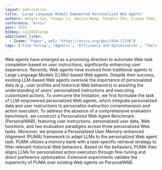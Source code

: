 ```yaml
---
layout: publication
title: 'Large Language Models Empowered Personalized Web Agents'
authors: Hongru Cai, Yongqi Li, Wenjie Wang, Fengbin Zhu, Xiaoyu Shen, Wenjie Li, Tat-seng Chua
conference: "Arxiv"
year: 2024
bibkey: cai2024large
additional_links:
  - {name: "Paper", url: "https://arxiv.org/abs/2410.17236"}
tags: ['Fine-Tuning', 'Agentic', 'Efficiency and Optimization', 'Tools', 'Reinforcement Learning', 'Training Techniques', 'Pretraining Methods']
---
```

Web agents have emerged as a promising direction to automate Web task
completion based on user instructions, significantly enhancing user experience.
Recently, Web agents have evolved from traditional agents to Large Language
Models (LLMs)-based Web agents. Despite their success, existing LLM-based Web
agents overlook the importance of personalized data (e.g., user profiles and
historical Web behaviors) in assisting the understanding of users' personalized
instructions and executing customized actions. To overcome the limitation, we
first formulate the task of LLM-empowered personalized Web agents, which
integrate personalized data and user instructions to personalize instruction
comprehension and action execution. To address the absence of a comprehensive
evaluation benchmark, we construct a Personalized Web Agent Benchmark
(PersonalWAB), featuring user instructions, personalized user data, Web
functions, and two evaluation paradigms across three personalized Web tasks.
Moreover, we propose a Personalized User Memory-enhanced Alignment (PUMA)
framework to adapt LLMs to the personalized Web agent task. PUMA utilizes a
memory bank with a task-specific retrieval strategy to filter relevant
historical Web behaviors. Based on the behaviors, PUMA then aligns LLMs for
personalized action execution through fine-tuning and direct preference
optimization. Extensive experiments validate the superiority of PUMA over
existing Web agents on PersonalWAB.
